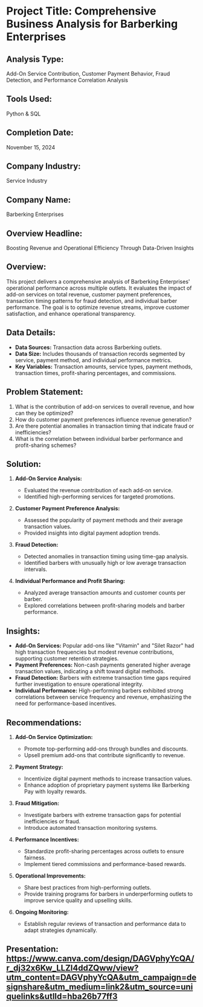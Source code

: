 # Project Title: Comprehensive Business Analysis for Barberking Enterprises

## Analysis Type:
Add-On Service Contribution, Customer Payment Behavior, Fraud Detection, and Performance Correlation Analysis

## Tools Used:
Python & SQL

## Completion Date:
November 15, 2024

## Company Industry:
Service Industry

## Company Name:
Barberking Enterprises


## Overview Headline:
Boosting Revenue and Operational Efficiency Through Data-Driven Insights


## Overview:
This project delivers a comprehensive analysis of Barberking Enterprises' operational performance across multiple outlets. It evaluates the impact of add-on services on total revenue, customer payment preferences, transaction timing patterns for fraud detection, and individual barber performance. The goal is to optimize revenue streams, improve customer satisfaction, and enhance operational transparency.


## Data Details:
- **Data Sources:** Transaction data across Barberking outlets.
- **Data Size:** Includes thousands of transaction records segmented by service, payment method, and individual performance metrics.
- **Key Variables:** Transaction amounts, service types, payment methods, transaction times, profit-sharing percentages, and commissions.


## Problem Statement:
1. What is the contribution of add-on services to overall revenue, and how can they be optimized?
2. How do customer payment preferences influence revenue generation?
3. Are there potential anomalies in transaction timing that indicate fraud or inefficiencies?
4. What is the correlation between individual barber performance and profit-sharing schemes?


## Solution:
1. **Add-On Service Analysis:**
   - Evaluated the revenue contribution of each add-on service.
   - Identified high-performing services for targeted promotions.

2. **Customer Payment Preference Analysis:**
   - Assessed the popularity of payment methods and their average transaction values.
   - Provided insights into digital payment adoption trends.

3. **Fraud Detection:**
   - Detected anomalies in transaction timing using time-gap analysis.
   - Identified barbers with unusually high or low average transaction intervals.

4. **Individual Performance and Profit Sharing:**
   - Analyzed average transaction amounts and customer counts per barber.
   - Explored correlations between profit-sharing models and barber performance.


## Insights:
- **Add-On Services:** Popular add-ons like "Vitamin" and "Silet Razor" had high transaction frequencies but modest revenue contributions, supporting customer retention strategies.
- **Payment Preferences:** Non-cash payments generated higher average transaction values, indicating a shift toward digital methods.
- **Fraud Detection:** Barbers with extreme transaction time gaps required further investigation to ensure operational integrity.
- **Individual Performance:** High-performing barbers exhibited strong correlations between service frequency and revenue, emphasizing the need for performance-based incentives.


## Recommendations:
1. **Add-On Service Optimization:**
   - Promote top-performing add-ons through bundles and discounts.
   - Upsell premium add-ons that contribute significantly to revenue.

2. **Payment Strategy:**
   - Incentivize digital payment methods to increase transaction values.
   - Enhance adoption of proprietary payment systems like Barberking Pay with loyalty rewards.

3. **Fraud Mitigation:**
   - Investigate barbers with extreme transaction gaps for potential inefficiencies or fraud.
   - Introduce automated transaction monitoring systems.

4. **Performance Incentives:**
   - Standardize profit-sharing percentages across outlets to ensure fairness.
   - Implement tiered commissions and performance-based rewards.

5. **Operational Improvements:**
   - Share best practices from high-performing outlets.
   - Provide training programs for barbers in underperforming outlets to improve service quality and upselling skills.

6. **Ongoing Monitoring:**
   - Establish regular reviews of transaction and performance data to adapt strategies dynamically.
  
## Presentation: https://www.canva.com/design/DAGVphyYcQA/r_dj32x6Kw_LLZl4ddZQww/view?utm_content=DAGVphyYcQA&utm_campaign=designshare&utm_medium=link2&utm_source=uniquelinks&utlId=hba26b77ff3
